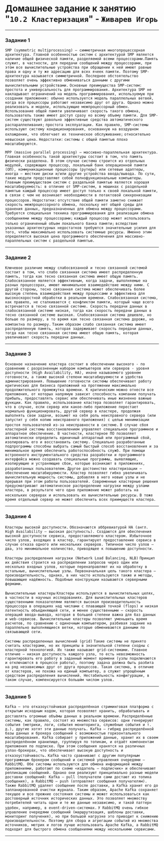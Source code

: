 # Домашнее задание к занятию "`10.2 Кластеризация`" - `Живарев Игорь`

---

### Задание 1

`SMP (symmetric multiprocessing) – симметричная многопроцессорная архитектура. Главной особенностью систем с архитектурой SMP является наличие общей физической памяти, разделяемой всеми процессорами.Память служит, в частности, для передачи сообщений между процессорами, при этом все вычислительные устройства при обращении к ней имеют равные права и одну и ту же адресацию для всех ячеек памяти. Поэтому SMP-архитектура называется симметричной. Последнее обстоятельство позволяет очень эффективно обмениваться данными с другими вычислительными устройствами.`
`Основные преимущества SMP-систем:`
`простота и универсальность для программирования. Архитектура SMP не накладывает ограничений на модель программирования, используемую при создании приложения: обычно используется модель параллельных ветвей, когда все процессоры работают независимо друг от друга. Однако можно реализовать и модели, использующие межпроцессорный обмен. Использование общей памяти увеличивает скорость такого обмена, пользователь также имеет доступ сразу ко всему объему памяти. Для SMP-систем существуют довольно эффективные средства автоматического распараллеливания;`
`простота эксплуатации. Как правило, SMP-системы используют систему кондиционирования, основанную на воздушном охлаждении, что облегчает их техническое обслуживание;`
`относительно невысокая цена.`
`Недостатки:`
`системы с общей памятью плохо масштабируются.`

`MPP (massive parallel processing) – массивно-параллельная архитектура. Главная особенность такой архитектуры состоит в том, что память физически разделена. В этом случае система строится из отдельных модулей, содержащих процессор, локальный банк операционной памяти (ОП), коммуникационные процессоры (рутеры) или сетевые адаптеры, иногда – жесткие диски и/или другие устройства ввода/вывода. По сути, такие модули представляют собой полнофункциональные компьютеры. Главным преимуществом систем с раздельной памятью является хорошая масштабируемость: в отличие от SMP-систем, в машинах с раздельной памятью каждый процессор имеет доступ только к своей локальной памяти, в связи с чем не возникает необходимости в потактовой синхронизации процессоров.`
`Недостатки:`
`отсутствие общей памяти заметно снижает скорость межпроцессорного обмена, поскольку нет общей среды для хранения данных, предназначенных для обмена между процессорами. Требуется специальная техника программирования для реализации обмена сообщениями между процессорами;`
`каждый процессор может использовать только ограниченный объем локального банка памяти;`
`вследствие указанных архитектурных недостатков требуются значительные усилия для того, чтобы максимально использовать системные ресурсы. Именно этим определяется высокая цена программного обеспечения для массивно-параллельных систем с раздельной памятью.`

---
### Задание 2

`Ключевое различие между слабосвязанной и тесно связанной системой состоит в том, что слабо связанная система имеет распределенную память, тогда как тесно связанная система имеет общую память. Слабосвязанное является эффективным, когда задачи, выполняемые на разных процессорах, имеют минимальное взаимодействие между ними. С другой стороны, тесно связанная система может обеспечивать более высокую степень взаимодействия между процессами и эффективна для высокоскоростной обработки в реальном времени. Слабосвязанная система, как правило, не сталкивается с конфликтом памяти, который чаще всего встречается в тесно связанной системе. Скорость передачи данных в слабосвязанной системе низкая, тогда как скорость передачи данных в тесно связанной системе высокая. Слабосвязанная система дешевле, но больше по размеру, в то время как тесно связанная система дороже, но компактна по размеру.`
`Таким образом слабо связанная система имеет распределенную память, которая задерживает скорость передачи данных, тогда как тесно связанная система имеет общую память, которая увеличивает скорость передачи данных.`

---
### Задание 3

`Основное назначение кластера состоит в обеспечении высокого - по сравнению с разрозненным набором компьютеров или серверов - уровня доступности (High Availability, HA), иначе называемого уровнем готовности, а также высокой степени масштабируемости и удобства администрирования. Повышение готовности системы обеспечивает работу критических для бизнеса приложений на протяжении максимально продолжительного промежутка времени. К критическим можно отнести все приложения, от которых напрямую зависит способность компании получать прибыль, предоставлять сервис или обеспечивать иные жизненно важные функции. Как правило, использование кластера позволяет гарантировать, что в случае, если сервер или какое-либо приложение перестает нормально функционировать, другой сервер в кластере, продолжая выполнять свои задачи, возьмет на себя роль неисправного сервера (или запустит у себя копию неисправного приложения) с целью минимизации простоя пользователей из-за неисправности в системе.`
`В случае сбоя кластерной системы восстановлением управляет специальное программное и аппаратное обеспечение. В частности, кластерное ПО позволяет автоматически определить единичный аппаратный или программный сбой, изолировать его и восстановить систему. Специально разработанные подпрограммы способны выбрать самый быстрый способ восстановления и за минимальное время обеспечить работоспособность служб. При помощи встроенного инструментального средства разработки и программного интерфейса можно создавать специальные программы, выявляющие, изолирующие и устраняющие сбои, которые возникают в приложениях, разработанных пользователем.`
`Другое достоинство кластеризации – обеспечение масштабируемости. Кластер позволяет гибко увеличивать вычислительную мощность системы, добавляя в него новые узлы и не прерывая при этом работы пользователей. Современные кластерные решения предусматривают автоматическое распределение нагрузки между узлами кластера, в результате чего одно приложение может работать на нескольких серверах и использовать их вычислительные ресурсы.`
`В тоже время отдельный сервер не может обеспечить всех приимуществ кластера.`

---
### Задание 4

`Кластеры высокой доступности.`
`Обозначаются аббревиатурой HA (англ. High Availability — высокая доступность). Создаются для обеспечения высокой доступности сервиса, предоставляемого кластером. Избыточное число узлов, входящих в кластер, гарантирует предоставление сервиса в случае отказа одного или нескольких серверов. Типичное число узлов — два, это минимальное количество, приводящее к повышению доступности.`

`Кластеры распределения нагрузки (Network Load Balancing, NLB)`
`Принцип их действия строится на распределении запросов через один или несколько входных узлов, которые перенаправляют их на обработку в остальные, вычислительные узлы. Первоначальная цель такого кластера — производительность, однако, в них часто используются также и методы, повышающие надёжность. Подобные конструкции называются серверными фермами.`

`Вычислительные кластеры`
`Кластеры используются в вычислительных целях, в частности в научных исследованиях. Для вычислительных кластеров существенными показателями являются высокая производительность процессора в операциях над числами с плавающей точкой (flops) и низкая латентность объединяющей сети, и менее существенными — скорость операций ввода-вывода, которая в большей степени важна для баз данных и web-сервисов. Вычислительные кластеры позволяют уменьшить время расчетов, по сравнению с одиночным компьютером, разбивая задание на параллельно выполняющиеся ветки, которые обмениваются данными по связывающей сети.`

`Системы распределенных вычислений (grid)`
`Такие системы не принято считать кластерами, но их принципы в значительной степени сходны с кластерной технологией. Их также называют grid-системами. Главное отличие — низкая доступность каждого узла, то есть невозможность гарантировать его работу в заданный момент времени (узлы подключаются и отключаются в процессе работы), поэтому задача должна быть разбита на ряд независимых друг от друга процессов. Такая система, в отличие от кластеров, не похожа на единый компьютер, а служит упрощённым средством распределения вычислений. Нестабильность конфигурации, в таком случае, компенсируется больши́м числом узлов.`

---
### Задание 5

`Kafka — это отказоустойчивая распределённая стриминговая платформа с открытым исходным кодом, которая позволяет хранить, обрабатывать и доставлять огромные объёмы данных в реальном времени.`
`Распределённые системы, как правило, состоят из множества сервисов: одни генерируют события (метрики, логи, события мониторинга, служебные события и т. д.), другие хотят эти данные получать. Kafka — гибрид распределённой базы данных и брокера сообщений с возможностью горизонтального масштабирования. Kafka собирает у приложений данные, хранит их в своем распределённом хранилище, группируя по топикам, и отдаёт компонентам приложения по подписке. При этом сообщения хранятся на различных узлах-брокерах, что обеспечивает высокую доступность и отказоустойчивость.`
`Kafka часто сравнивают с другим популярным программным брокером сообщений и системой управления очередями — RabbitMQ. Обе системы используются для обмена информацией между приложениями, работают по схеме «издатель — подписчик» и обеспечивают репликацию сообщений. Однако они реализуют принципиально разные модели доставки сообщений: Kafka — pull (получатели сами достают из топика сообщения), а RabbitMQ — push (отправляет сообщения получателям).`
`Также RabbitMQ удаляет сообщение после доставки, а Kafka хранит его до запланированной очистки журнала. Таким образом, Apache Kafka сохраняет текущее и все прежние состояния системы и может использоваться как достоверный источник исторических данных. Это позволяет множеству потребителей читать одни и те же данные независимо, и такой паттерн удобен, например, в event-driven-системах.`
`У RabbitMQ очень гибкое управление очередями сообщений (маршрутизация, шаблоны доставки, мониторинг получения), но при большой нагрузке это приводит к снижению производительности. Поэтому для сбора и агрегации событий из множества источников, метрик и логов лучше использовать Apache Kafka, а RabbitMQ подходит для быстрого обмена сообщениями между несколькими сервисами.`

---
